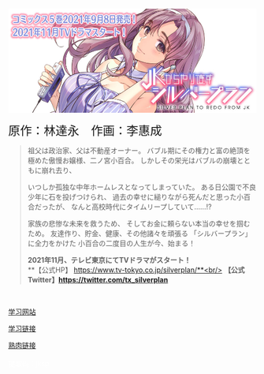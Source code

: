 ![preface](preface.jpg)

<font size=5>原作：林達永　作画：李惠成</font>

> 祖父は政治家、父は不動産オーナー。
> バブル期にその権力と富の絶頂を極めた傲慢お嬢様、二ノ宮小百合。
> しかしその栄光はバブルの崩壊とともに崩れ去り、
>
> いつしか孤独な中年ホームレスとなってしまっていた。
> ある日公園で不良少年に石を投げつけられ、
> 過去の幸せに縋りながら死んだと思った小百合だったが、
> なんと高校時代にタイムリープしていて……!?
>
> 家族の悲惨な未来を救うため、
> そしてお金に頼らない本当の幸せを掴むため。
> 友達作り、貯金、健康、その他諸々を頑張る
> 「シルバープラン」に全力をかけた
> 小百合の二度目の人生が今、始まる！
>
>**2021年11月、テレビ東京にてTVドラマがスタート！**<br/>
>**【公式HP】 https://www.tv-tokyo.co.jp/silverplan/**<br/>
>**【公式Twitter】https://twitter.com/tx_silverplan**

<br/>

[学习网站](https://weloma.net/410/)
<br/>

[学习链接](https://pan.baidu.com/s/1rkdUVokIOyi9JtP1-Xthcg)
<br/>

[熟肉链接](https://manhua.dmzj.com/chongfanjksilverplan)
<br/><br/>
<font color="#ffffff">提取码：jksp</font>

